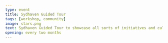 ```yaml
---
type: event
title: Sydhaven Guided Tour
tags: [workshop, community]
image: stars.png
text: Sydhaven Guided Tour to showcase all sorts of initiatives and culture that has been going on in the area.
opening: every two months
---
```

